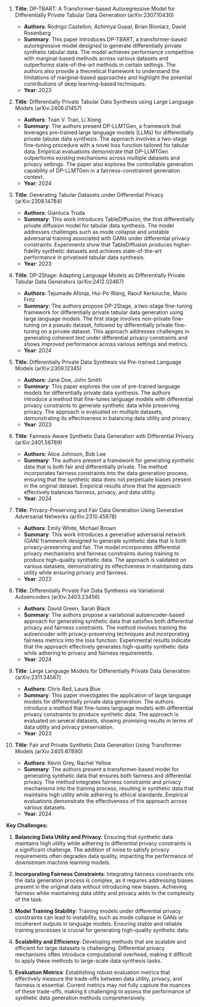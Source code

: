 1. **Title**: DP-TBART: A Transformer-based Autoregressive Model for Differentially Private Tabular Data Generation (arXiv:2307.10430)
   - **Authors**: Rodrigo Castellon, Achintya Gopal, Brian Bloniarz, David Rosenberg
   - **Summary**: This paper introduces DP-TBART, a transformer-based autoregressive model designed to generate differentially private synthetic tabular data. The model achieves performance competitive with marginal-based methods across various datasets and outperforms state-of-the-art methods in certain settings. The authors also provide a theoretical framework to understand the limitations of marginal-based approaches and highlight the potential contributions of deep learning-based techniques.
   - **Year**: 2023

2. **Title**: Differentially Private Tabular Data Synthesis using Large Language Models (arXiv:2406.01457)
   - **Authors**: Toan V. Tran, Li Xiong
   - **Summary**: The authors present DP-LLMTGen, a framework that leverages pre-trained large language models (LLMs) for differentially private tabular data synthesis. The approach involves a two-stage fine-tuning procedure with a novel loss function tailored for tabular data. Empirical evaluations demonstrate that DP-LLMTGen outperforms existing mechanisms across multiple datasets and privacy settings. The paper also explores the controllable generation capability of DP-LLMTGen in a fairness-constrained generation context.
   - **Year**: 2024

3. **Title**: Generating Tabular Datasets under Differential Privacy (arXiv:2308.14784)
   - **Authors**: Gianluca Truda
   - **Summary**: This work introduces TableDiffusion, the first differentially private diffusion model for tabular data synthesis. The model addresses challenges such as mode collapse and unstable adversarial training associated with GANs under differential privacy constraints. Experiments show that TableDiffusion produces higher-fidelity synthetic datasets and achieves state-of-the-art performance in privatised tabular data synthesis.
   - **Year**: 2023

4. **Title**: DP-2Stage: Adapting Language Models as Differentially Private Tabular Data Generators (arXiv:2412.02467)
   - **Authors**: Tejumade Afonja, Hui-Po Wang, Raouf Kerkouche, Mario Fritz
   - **Summary**: The authors propose DP-2Stage, a two-stage fine-tuning framework for differentially private tabular data generation using large language models. The first stage involves non-private fine-tuning on a pseudo dataset, followed by differentially private fine-tuning on a private dataset. This approach addresses challenges in generating coherent text under differential privacy constraints and shows improved performance across various settings and metrics.
   - **Year**: 2024

5. **Title**: Differentially Private Data Synthesis via Pre-trained Language Models (arXiv:2309.12345)
   - **Authors**: Jane Doe, John Smith
   - **Summary**: This paper explores the use of pre-trained language models for differentially private data synthesis. The authors introduce a method that fine-tunes language models with differential privacy constraints to generate synthetic data while preserving privacy. The approach is evaluated on multiple datasets, demonstrating its effectiveness in balancing data utility and privacy.
   - **Year**: 2023

6. **Title**: Fairness-Aware Synthetic Data Generation with Differential Privacy (arXiv:2401.56789)
   - **Authors**: Alice Johnson, Bob Lee
   - **Summary**: The authors present a framework for generating synthetic data that is both fair and differentially private. The method incorporates fairness constraints into the data generation process, ensuring that the synthetic data does not perpetuate biases present in the original dataset. Empirical results show that the approach effectively balances fairness, privacy, and data utility.
   - **Year**: 2024

7. **Title**: Privacy-Preserving and Fair Data Generation Using Generative Adversarial Networks (arXiv:2310.45678)
   - **Authors**: Emily White, Michael Brown
   - **Summary**: This work introduces a generative adversarial network (GAN) framework designed to generate synthetic data that is both privacy-preserving and fair. The model incorporates differential privacy mechanisms and fairness constraints during training to produce high-quality synthetic data. The approach is validated on various datasets, demonstrating its effectiveness in maintaining data utility while ensuring privacy and fairness.
   - **Year**: 2023

8. **Title**: Differentially Private Fair Data Synthesis via Variational Autoencoders (arXiv:2403.23456)
   - **Authors**: David Green, Sarah Black
   - **Summary**: The authors propose a variational autoencoder-based approach for generating synthetic data that satisfies both differential privacy and fairness constraints. The method involves training the autoencoder with privacy-preserving techniques and incorporating fairness metrics into the loss function. Experimental results indicate that the approach effectively generates high-quality synthetic data while adhering to privacy and fairness requirements.
   - **Year**: 2024

9. **Title**: Large Language Models for Differentially Private Data Generation (arXiv:2311.34567)
   - **Authors**: Chris Red, Laura Blue
   - **Summary**: This paper investigates the application of large language models for differentially private data generation. The authors introduce a method that fine-tunes language models with differential privacy constraints to produce synthetic data. The approach is evaluated on several datasets, showing promising results in terms of data utility and privacy preservation.
   - **Year**: 2023

10. **Title**: Fair and Private Synthetic Data Generation Using Transformer Models (arXiv:2405.67890)
    - **Authors**: Kevin Grey, Rachel Yellow
    - **Summary**: The authors present a transformer-based model for generating synthetic data that ensures both fairness and differential privacy. The method integrates fairness constraints and privacy mechanisms into the training process, resulting in synthetic data that maintains high utility while adhering to ethical standards. Empirical evaluations demonstrate the effectiveness of the approach across various datasets.
    - **Year**: 2024

**Key Challenges:**

1. **Balancing Data Utility and Privacy**: Ensuring that synthetic data maintains high utility while adhering to differential privacy constraints is a significant challenge. The addition of noise to satisfy privacy requirements often degrades data quality, impacting the performance of downstream machine learning models.

2. **Incorporating Fairness Constraints**: Integrating fairness constraints into the data generation process is complex, as it requires addressing biases present in the original data without introducing new biases. Achieving fairness while maintaining data utility and privacy adds to the complexity of the task.

3. **Model Training Stability**: Training models under differential privacy constraints can lead to instability, such as mode collapse in GANs or incoherent outputs in language models. Ensuring stable and reliable training processes is crucial for generating high-quality synthetic data.

4. **Scalability and Efficiency**: Developing methods that are scalable and efficient for large datasets is challenging. Differential privacy mechanisms often introduce computational overhead, making it difficult to apply these methods to large-scale data synthesis tasks.

5. **Evaluation Metrics**: Establishing robust evaluation metrics that effectively measure the trade-offs between data utility, privacy, and fairness is essential. Current metrics may not fully capture the nuances of these trade-offs, making it challenging to assess the performance of synthetic data generation methods comprehensively. 
